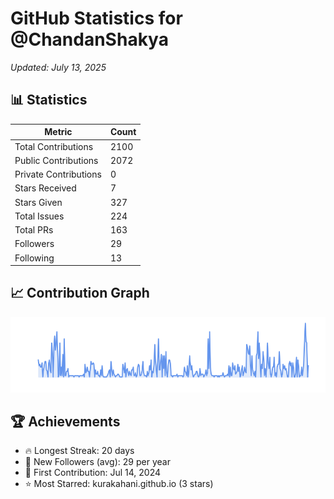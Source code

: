 # GitHub Statistics for @ChandanShakya
*Updated: July 13, 2025*

## 📊 Statistics
| Metric | Count |
|--------|--------|
| Total Contributions | 2100 |
| Public Contributions | 2072 |
| Private Contributions | 0 |
| Stars Received | 7 |
| Stars Given | 327 |
| Total Issues | 224 |
| Total PRs | 163 |
| Followers | 29 |
| Following | 13 |

## 📈 Contribution Graph

![Contribution Graph](./contribution_graph.png)

## 🏆 Achievements

- 🔥 Longest Streak: 20 days
- 👥 New Followers (avg): 29 per year
- 📅 First Contribution: Jul 14, 2024
- ⭐ Most Starred: kurakahani.github.io (3 stars)
